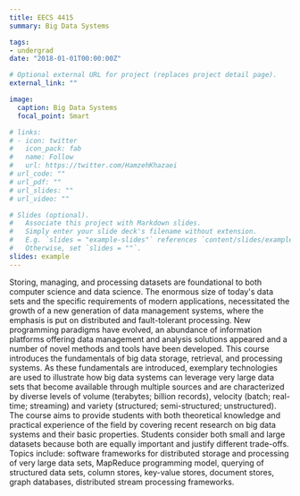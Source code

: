 ```yaml
---
title: EECS 4415
summary: Big Data Systems

tags:
- undergrad
date: "2018-01-01T00:00:00Z"

# Optional external URL for project (replaces project detail page).
external_link: ""

image:
  caption: Big Data Systems
  focal_point: Smart

# links:
# - icon: twitter
#   icon_pack: fab
#   name: Follow
#   url: https://twitter.com/HamzehKhazaei
# url_code: ""
# url_pdf: ""
# url_slides: ""
# url_video: ""

# Slides (optional).
#   Associate this project with Markdown slides.
#   Simply enter your slide deck's filename without extension.
#   E.g. `slides = "example-slides"` references `content/slides/example-slides.md`.
#   Otherwise, set `slides = ""`.
slides: example
---
```

Storing, managing, and processing datasets are foundational to both computer science and data science. The enormous size of today's data sets and the specific requirements of modern applications, necessitated the growth of a new generation of data management systems, where the emphasis is put on distributed and fault-tolerant processing. New programming paradigms have evolved, an abundance of information platforms offering data management and analysis solutions appeared and a number of novel methods and tools have been developed. This course introduces the fundamentals of big data storage, retrieval, and processing systems. As these fundamentals are introduced, exemplary technologies are used to illustrate how big data systems can leverage very large data sets that become available through multiple sources and are characterized by diverse levels of volume (terabytes; billion records), velocity (batch; real-time; streaming) and variety (structured; semi-structured; unstructured). The course aims to provide students with both theoretical knowledge and practical experience of the field by covering recent research on big data systems and their basic properties. Students consider both small and large datasets because both are equally important and justify different trade-offs. Topics include: software frameworks for distributed storage and processing of very large data sets, MapReduce programming model, querying of structured data sets, column stores, key-value stores, document stores, graph databases, distributed stream processing frameworks.
